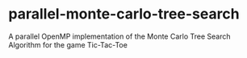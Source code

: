 # parallel-monte-carlo-tree-search
A parallel OpenMP implementation of the Monte Carlo Tree Search Algorithm for the game Tic-Tac-Toe
